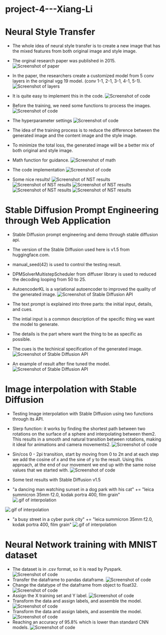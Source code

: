 # project-4---Xiang-Li 

# Neural Style Transfer

* The whole idea of neural style transfer is to create a new image that has the mixed features from both original image and style image.

* The orginal research paper was published in 2015.
![Screenshot of paper](powerpoint/NST_theory.png)

* In the paper, the researchers create a customized model from 5 conv layers in the original vgg 19 model. (conv 1-1, 2-1, 3-1, 4-1, 5-1).
![Screenshot of layers](powerpoint/chosen_layers.png)

* It is quite easy to implement this in the code.
![Screenshot of code](powerpoint/custom_vgg.png)

* Before the training, we need some functions to process the images.
![Screenshot of code](powerpoint/img_process.png)

* The hyperparameter settings
![Screenshot of code](powerpoint/hp_settings.png)

* The idea of the training process is to reduce the difference between the generated image and the content image and the style image.
* To minimize the total loss, the generated image will be a better mix of both original and style image.
* Math function for guidance.
![Screenshot of math](powerpoint/total_loss_f.png)
* The code implementation
![Screenshot of code](powerpoint/nst_code.png)

* Some nice results!
![Screenshot of NST results](database/test/jp+fa3.png)
![Screenshot of NST results](database/test/s12+fa2.png)
![Screenshot of NST results](database/test/fa3+s11.png)
![Screenshot of NST results](database/test/mel1+vg.png)
![Screenshot of NST results](database/test/s14+f5.png)

# Stable Diffusion Prompt Engineering through Web Application

* Stable Diffusion prompt engineering and demo through stable diffusion api.
* The version of the Stable Diffusion used here is v1.5 from huggingface.com.
* manual_seed(42) is used to control the testing result.
* DPMSolverMultistepScheduler from diffuser library is used to reduced the decoding looping from 50 to 25.
* AutoencoderKL is a variational autoencoder to improved the quality of the generated image.
![Screenshot of Stable Diffusion API](powerpoint/sd_code1.png)

* The text prompt is explained into three parts: the initial input, details, and cues.
* The intial input is a common description of the specific thing we want the model to generate.
* The details is the part where want the thing to be as specific as possible.
* The cues is the techinical specification of the generated image.
![Screenshot of Stable Diffusion API](powerpoint/sd_code2.png)

* An example of result after fine tuned the model.
![Screenshot of Stable Diffusion API](powerpoint/sd_example.png)

# Image interpolation with Stable Diffusion

* Testing Image interpolation with Stable Diffusion using two functions through its API.
* Slerp function: it works by finding the shortest path between two rotations on the surface of a sphere and interpolating between them2. This results in a smooth and natural transition between rotations, making it ideal for animations and camera movements2.
![Screenshot of code](powerpoint/slerp.png)
* Sin/cos 0 - 2pi transition, start by moving from 0 to 2π and at each step we add the cosine of x and the sine of y to the result. Using this approach, at the end of our movement we end up with the same noise values ​​that we started with.
![Screenshot of code](powerpoint/interpolation_code.png)

* Some test results with Stable Diffusion v1.5

* "a dancing man watching sunset in a dog park with his cat" += "leica summicron 35mm f2.0, kodak portra 400, film grain"
![.gif of interpolation](database/test/manchit_interpolation1.gif)

![.gif of interpolation](database/test/manchit_interpolation2.gif)

* "a busy street in a cyber punk city" += "leica summicron 35mm f2.0, kodak portra 400, film grain"
![.gif of interpolation](database/test/test_interpolation1.gif)

# Neural Network training with MNIST dataset

* The dataset is in .csv format, so it is read by Pyspark.
![Screenshot of code](powerpoint/mnist1.png)
* Transfer the dataframe to pandas dataframe.
![Screenshot of code](powerpoint/mnist2.png)
* Change the datatype of the dataframe from object to float32.
![Screenshot of code](powerpoint/mnist3.png)
* Assign the X training set and Y label.
![Screenshot of code](powerpoint/mnist4.png)
* Transform the data and assign labels, and assemble the model.
![Screenshot of code](powerpoint/mnist5.png)
* Transform the data and assign labels, and assemble the model.
![Screenshot of code](powerpoint/mnist5.png)
* Reaching an accuracy of 95.8% which is lower than standard CNN models.
![Screenshot of code](powerpoint/mnist6.png)